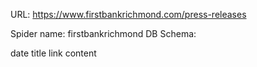 URL: https://www.firstbankrichmond.com/press-releases

Spider name: firstbankrichmond
DB Schema:

date
title
link
content
